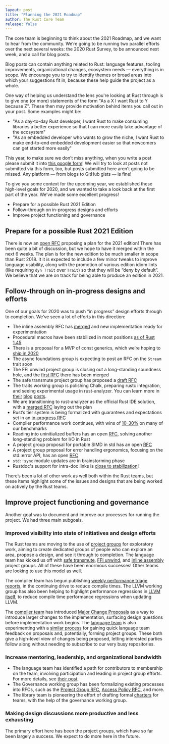 ```yaml
---
layout: post
title: "Planning the 2021 Roadmap"
author: The Rust Core Team
release: false
---
```


The core team is beginning to think about the 2021 Roadmap, and we want to hear from the community. We’re going to be running two parallel efforts over the next several weeks: the 2020 Rust Survey, to be announced next week, and a call for blog posts.

Blog posts can contain anything related to Rust: language features, tooling improvements, organizational changes, ecosystem needs — everything is in scope. We encourage you to try to identify themes or broad areas into which your suggestions fit in, because these help guide the project as a whole.

One way of helping us understand the lens you're looking at Rust through is to give one (or more) statements of the form "As a X I want Rust to Y because Z". These then may provide motivation behind items you call out in your post. Some examples might be:

- "As a day-to-day Rust developer, I want Rust to make consuming libraries a better experience so that I can more easily take advantage of the ecosystem"
- "As an embedded developer who wants to grow the niche, I want Rust to make end-to-end embedded development easier so that newcomers can get started more easily"

This year, to make sure we don’t miss anything, when you write a post please submit it into [this google form](https://forms.gle/Hv41uA5qJEY89XRm7)! We will try to look at posts not submitted via this form, too, but posts submitted here aren’t going to be missed. Any platform — from blogs to GitHub gists — is fine!

To give you some context for the upcoming year, we established these high-level goals for 2020, and we wanted to take a look back at the first part of the year. We’ve made some excellent progress!

- Prepare for a possible Rust 2021 Edition
- Follow-through on in-progress designs and efforts
- Improve project functioning and governance

## Prepare for a possible Rust 2021 Edition

There is now an [open RFC](https://github.com/rust-lang/rfcs/pull/2966) proposing a plan for the 2021 edition! There has been quite a bit of discussion, but we hope to have it merged within the next 6 weeks. The plan is for the new edition to be much smaller in scope than Rust 2018. It it is expected to include a few minor tweaks to improve language usability, along with the promotion of various edition idiom lints (like requiring `dyn Trait` over `Trait`) so that they will be “deny by default”. We believe that we are on track for being able to produce an edition in 2021.

## Follow-through on in-progress designs and efforts

One of our goals for 2020 was to push “in progress” design efforts through to completion. We’ve seen a lot of efforts in this direction:

- The inline assembly RFC has [merged](https://rust-lang.github.io/rfcs/2873-inline-asm.html) and new implementation ready for experimentation
- Procedural macros have been stabilized in most positions [as of Rust 1.45](https://blog.rust-lang.org/2020/07/16/Rust-1.45.0.html#stabilizing-function-like-procedural-macros-in-expressions-patterns-and-statements)
- There is a proposal for a MVP of const generics, which we’re hoping to [ship in 2020](https://without.boats/blog/shipping-const-generics/)
- The async foundations group is expecting to post an RFC on the `Stream` trait soon
- The FFI unwind project group is closing out a long-standing soundness hole, and the [first RFC](https://rust-lang.github.io/rfcs/2945-c-unwind-abi.html) there has been merged
- The safe transmute project group has proposed a [draft RFC](https://github.com/rust-lang/rfcs/pull/2981)
- The traits working group is polishing Chalk, preparing rustc integration, and seeing experimental usage in rust-analyzer. You can learn more in [their](https://blog.rust-lang.org/inside-rust/2020/03/28/traits-sprint-1.html) [blog](https://blog.rust-lang.org/inside-rust/2020/05/18/traits-sprint-2.html) [posts](https://blog.rust-lang.org/inside-rust/2020/07/17/traits-sprint-3.html).
- We are transitioning to rust-analyzer as the official Rust IDE solution, with a [merged RFC](https://rust-lang.github.io/rfcs/2912-rust-analyzer.html) laying out the plan
- Rust’s tier system is being formalized with guarantees and expectations set in an [in-progress RFC](https://github.com/rust-lang/rfcs/pull/2803)
- Compiler performance work continues, with wins of [10-30%](https://perf.rust-lang.org/compare.html?start=2020-01-01&end=&stat=instructions%3Au) on many of our benchmarks
- Reading into uninitialized buffers has an open [RFC](https://github.com/sfackler/rfcs/blob/read-buf/text/0000-read-buf.md), solving another long-standing problem for I/O in Rust
- A project group proposal for portable SIMD in std has an open [RFC](https://github.com/KodrAus/rfcs/blob/simd-pg/text/0000-stdsimd.md)
- A project group proposal for error handling ergonomics, focusing on the std::error API, has an open [RFC](https://github.com/yaahc/rfcs/blob/ehpg/text/0000-project-error-handling.md)
- `std::sync` module updates are in brainstorming phase
- Rustdoc's support for intra-doc links is [close to stabilization](https://github.com/rust-lang/rust/pull/74430)!

There’s been a lot of other work as well both within the Rust teams, but these items highlight some of the issues and designs that are being worked on actively by the Rust teams.

## Improve project functioning and governance

Another goal was to document and improve our processes for running the project. We had three main subgoals.

### Improved visibility into state of initiatives and design efforts

The Rust teams are moving to the use of [project groups](https://rust-lang.github.io/rfcs/2856-project-groups.html) for exploratory work, aiming to create dedicated groups of people who can explore an area, propose a design, and see it through to completion. The language team has kicked us off with [safe transmute](https://github.com/rust-lang/project-safe-transmute/), [FFI unwind](https://github.com/rust-lang/project-ffi-unwind/), and [inline assembly](https://github.com/rust-lang/project-inline-asm) project groups. All of these have been enormous successes! Other teams are looking to use this model as well.

The compiler team has begun publishing [weekly performance triage reports](https://github.com/rust-lang/rustc-perf/tree/master/triage), in the continuing drive to reduce compile times. The LLVM working group has also been helping to highlight performance regressions in [LLVM itself](https://nikic.github.io/2020/05/10/Make-LLVM-fast-again.html), to reduce compile time performance regressions when updating LLVM.

The [compiler team](https://github.com/rust-lang/compiler-team/) has introduced [Major Change Proposals](https://forge.rust-lang.org/compiler/mcp.html) as a way to introduce larger changes to the implementation, surfacing design questions before implementation work begins. The [language team](https://github.com/rust-lang/lang-team/) is also experimenting with a [similar process](https://lang-team.rust-lang.org/proposing_a_project.html) for gaining quick language team feedback on proposals and, potentially, forming project groups. These both give a high-level view of changes being proposed, letting interested parties follow along without needing to subscribe to our very busy repositories.

### Increase mentoring, leadership, and organizational bandwidth

- The language team has identified a path for contributors to membership on the team, involving participation and leading in project group efforts. For more details, see [their post](https://blog.rust-lang.org/inside-rust/2020/07/09/lang-team-path-to-membership.html).
- The Governance working group has been formalizing existing processes into RFCs, such as the [Project Group RFC](https://rust-lang.github.io/rfcs/2856-project-groups.html), [Access Policy RFC](https://github.com/rust-lang/rfcs/pull/2872), and more.
- The library team is pioneering the effort of drafting formal [charters](https://github.com/KodrAus/rfcs/blob/libs-governance/text/0000-libs-governance.md) for teams, with the help of the governance working group.

### Making design discussions more productive and less exhausting

The primary effort here has been the project groups, which have so far been largely a success. We expect to do more here in the future.
